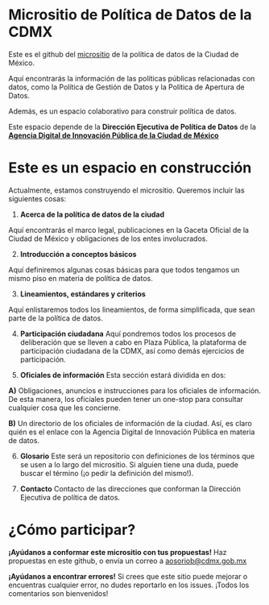 # Micrositio de Política de Datos de la CDMX

Este es el github del [micrositio](https://gobcdmx.github.io/politicadedatos/) de la política de datos de la Ciudad de México. 

Aquí encontrarás la información de las políticas públicas relacionadas con datos, como la Política de Gestión de Datos y la Política de Apertura de Datos. 

Además, es un espacio colaborativo para construir política de datos. 

Este espacio depende de la **Dirección Ejecutiva de Política de Datos** de la [**Agencia Digital de Innovación Pública de la Ciudad de México**](https://adip.cdmx.gob.mx/) 

# Este es un espacio en construcción
Actualmente, estamos construyendo el micrositio. Queremos incluir las siguientes cosas: 

1) **Acerca de la política de datos de la ciudad**

Aquí encontrarás el marco legal, publicaciones en la Gaceta Oficial de la Ciudad de México y obligaciones de los entes involucrados. 

2) **Introducción a conceptos básicos**

Aquí definiremos algunas cosas básicas para que todos tengamos un mismo piso en materia de política de datos. 

3) **Lineamientos, estándares y criterios**

Aquí enlistaremos todos los lineamientos, de forma simplificada, que sean parte de la política de datos. 

4) **Participación ciudadana**
Aquí pondremos todos los procesos de deliberación que se lleven a cabo en Plaza Pública, la plataforma de participación ciudadana de la CDMX, así como demás ejercicios de participación. 

5) **Oficiales de información**
Esta sección estará dividida en dos:

**A)** Obligaciones, anuncios e instrucciones para los oficiales de información. De esta manera, los oficiales pueden tener un one-stop para consultar cualquier cosa que les concierne. 

**B)** Un directorio de los oficiales de información de la ciudad. Así, es claro quién es el enlace con la Agencia Digital de Innovación Pública en materia de datos. 

6) **Glosario**
Este será un repositorio con definiciones de los términos que se usen a lo largo del micrositio. Si alguien tiene una duda, puede buscar el término (¡o pedir la definición del mismo!). 

7) **Contacto** 
Contacto de las direcciones que conforman la Dirección Ejecutiva de política de datos. 

# ¿Cómo participar? 

**¡Ayúdanos a conformar este micrositio con tus propuestas!**
Haz propuestas en este github, o envía un correo a aosoriob@cdmx.gob.mx

**¡Ayúdanos a encontrar errores!**
Si crees que este sitio puede mejorar o encuentras cualquier error, no dudes reportarlo en los issues. ¡Todos los comentarios son bienvenidos!

